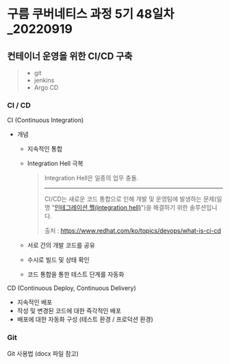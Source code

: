 # 구름 쿠버네티스 과정 5기 48일차\_20220919

## 컨테이너 운영을 위한 CI/CD 구축

> - git
> - jenkins
> - Argo CD

### CI / CD

CI (Continuous Integration)

- 개념

  - 지속적인 통합

  - Integration Hell 극복

    > Integration Hell은 일종의 업무 충돌.
    >
    > ---
    >
    >  CI/CD는 새로운 코드 통합으로 인해 개발 및 운영팀에 발생하는 문제(일명 "[인테그레이션 헬(integration hell)](https://www.solutionsiq.com/agile-glossary/integration-hell/)")을 해결하기 위한 솔루션입니다.
    >
    > 출처 : <https://www.redhat.com/ko/topics/devops/what-is-ci-cd>

  - 서로 간의 개발 코드를 공유

  - 수시로 빌드 및 상태 확인

  - 코드 통합을 통한 테스트 단계를 자동화

CD (Continuous Deploy, Continuous Delivery)

- 지속적인 배포
- 작성 및 변경된 코드에 대한 즉각적인 배포
- 배포에 대한 자동화 구성 (테스트 환경 / 프로덕션 환경)

### Git

Git 사용법 (docx 파일 참고)

